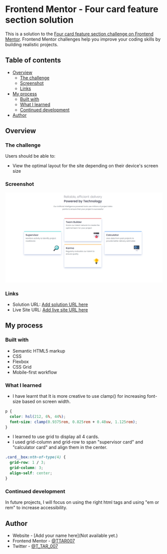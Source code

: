 # Frontend Mentor - Four card feature section solution

This is a solution to the [Four card feature section challenge on Frontend Mentor](https://www.frontendmentor.io/challenges/four-card-feature-section-weK1eFYK). Frontend Mentor challenges help you improve your coding skills by building realistic projects.

## Table of contents

- [Overview](#overview)
  - [The challenge](#the-challenge)
  - [Screenshot](#screenshot)
  - [Links](#links)
- [My process](#my-process)
  - [Built with](#built-with)
  - [What I learned](#what-i-learned)
  - [Continued development](#continued-development)
- [Author](#author)

## Overview

### The challenge

Users should be able to:

- View the optimal layout for the site depending on their device's screen size

### Screenshot

![](/images/final-screenshot.png)

### Links

- Solution URL: [Add solution URL here](https://www.frontendmentor.io/solutions/4-cards-responsive-mobile-first-hEg6cO4wer)
- Live Site URL: [Add live site URL here](https://ttar007.github.io/Four-card/)

## My process

### Built with

- Semantic HTML5 markup
- CSS
- Flexbox
- CSS Grid
- Mobile-first workflow

### What I learned

- I have learnt that It is more creative to use clamp() for increasing font-size based on screen width.

```css
p {
  color: hsl(212, 6%, 44%);
  font-size: clamp(0.9375rem, 0.825rem + 0.48vw, 1.125rem);
}
```

- I learned to use grid to display all 4 cards.
- I used grid-column and grid-row to span "supervisor card" and "calculator card" and align them in the center.

```css
.card__box:nth-of-type(4) {
  grid-row: 1 / 3;
  grid-column: 3;
  align-self: center;
}
```

### Continued development

In future projects, I will focus on using the right html tags and using "em or rem" to increase accessibility.

## Author

- Website - [Add your name here](Not available yet.)
- Frontend Mentor - [@TTAR007](https://www.frontendmentor.io/profile/TTAR007)
- Twitter - [@T_TAR_007](https://x.com/T_TAR_007)
